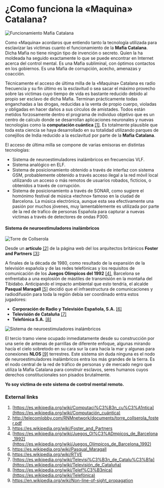 # ¿Como funciona la «Maquina» Catalana?

![Funcionamiento Mafia Catalana](http://telecomlobby.com/Images/mafia_catalana.webp)



Como «Maquina» acordaros que entiendo tanto la tecnología utilizada para esclavizar las victimas cuanto el funcionamiento de la **Mafia Catalana**. Dicha Mafia no tiene ningún tipo de invención o secreto. Quien la ha moldeada ha seguido exactamente lo que se puede encontrar en Internet acerca del control mental. Es una Mafia subliminal, con óptimos contactos en los gobiernos. Es una Mafia de corrupción, acecho, amenazas y coacción. 

Técnicamente el acceso de última milla de la «Maquina» Catalana es radio frecuencia y su fin último es la esclavitud o sea sacar el máximo provecho sobre las  victimas cuyo tiempo de vida es bastante reducido debido al propio ser esclavo de dicha Mafia. Terminan prácticamente todas enganchadas a las drogas, reducidas a la venta de propio cuerpo, violadas y obligadas en hacer daños a sus círculos de amistades. Todos están metidos forzosamente dentro el programa de individuo objetivo que es un centro de calculo donde se desarrollan aplicaciones neuronales y nuevas tecnologías como la **computación cuántica** [[1]](https://es.wikipedia.org/wiki/Computaci%C3%B3n_cu%C3%A1ntica). Es totalmente plausible que toda esta ciencia se haya desarrollado en su totalidad utilizando parques de conejillos de India reducido a la esclavitud por parte de la **Mafia Catalana**.  

El acceso de última milla se compone de varias emisoras en distintas tecnologías:

- Sistema de neuroestimuladores inalámbricos en frecuencias VLF.
- Sistema analógico en ELF.
- Sistema de posicionamiento obtenido a través de interfaz con sistema GSM, probablemente obtenido a través acceso ilegal a la red móvil local utilizando un acceso o más remotos de usuarios robados, ficticios, o obtenidos a través de corrupción.
- Sistema de posicionamiento a través de SONAR, como sugiere el homónimo festival de música  «techno» famoso en la ciudad de Barcelona. La música electrónica, aunque esta sea efectivamente una pasión por muchos jóvenes, muy lamentablemente es utilizada por parte de la red de trafico de personas Española para capturar a nuevas victimas a través de detectores de ondas P300. 

#### Sistema de neuroestimuladores inalámbricos

![Torre de Collserola](http://redama.es/Images/20150124_234608.jpg)

Desde un **artículo** [[2]](http://telecomlobby.com/RNMnetwork/documents/torre_collserola_foster.pdf) de la página web del los arquitectos británicos **Foster and Partners** [[3]](https://es.wikipedia.org/wiki/Foster_and_Partners):

A finales de la década de 1980, como resultado de la expansión de la televisión española y de las redes telefónicas y los requisitos de comunicación de los **Juegos Olímpicos del 1992** [[4]](https://es.wikipedia.org/wiki/Juegos_Ol%C3%ADmpicos_de_Barcelona_1992), Barcelona se enfrentaba a una explosión de mástiles de transmisión en la montaña del Tibidabo. Anticipando el impacto ambiental que esto tendría, el alcalde **Pasqual Maragall** [[5]](https://es.wikipedia.org/wiki/Pasqual_Maragall) decidió que el infraestructura de comunicaciones y radiodifusión para toda la región
debía ser coordinado entra estos jugadores: 

- **Corporación de Radio y Televisión Española, S.A.** [[6]](https://es.wikipedia.org/wiki/RTVE)
- **Televisión de Cataluña** [[7]](https://es.wikipedia.org/wiki/Televisi%C3%B3n_de_Catalu%C3%B1a)
- **Telefónica S.A.** [[8]](https://es.wikipedia.org/wiki/Telef%C3%B3nica)

![Sistema de neuroestimuladores inalámbricos](http://telecomlobby.com/Images/remote_neural_monitoring_network_catalan_technological_system_echelon.webp)

El tercio tramo viene ocupado inmediatamente desde su construcción por una serie de antenas de parrillas de diferente enfoque, algunas mirando hacía el cielo sobretodo en su cara sur la cara hacía la mar y algunas para conexiones **NLOS** [[9]](https://en.wikipedia.org/wiki/Non-line-of-sight_propagation) terrestres. Este sistema sin duda ninguna es el nodo de neuroestimuladores inalámbricos entra los más grandes de la tierra. Es el nodo central de la red de tráfico de personas y de mercado negro que utiliza la Mafia Catalana para construir esclavos, seres humanos cuyos derechos constitucionales son pisados brutalmente. 

**Yo soy victima de este sistema de control mental remoto.** 



### External links 

1. [https://es.wikipedia.org/wiki/Computaci%C3%B3n_cu%C3%A1ntica](https://es.wikipedia.org/wiki/Computación_cuántica)
2. http://telecomlobby.com/RNMnetwork/documents/torre_collserola_foster.pdf
3. https://es.wikipedia.org/wiki/Foster_and_Partners
4. [https://es.wikipedia.org/wiki/Juegos_Ol%C3%ADmpicos_de_Barcelona_1992](https://es.wikipedia.org/wiki/Juegos_Olímpicos_de_Barcelona_1992)
5. https://es.wikipedia.org/wiki/Pasqual_Maragall
6. https://es.wikipedia.org/wiki/RTVE
7. [https://es.wikipedia.org/wiki/Televisi%C3%B3n_de_Catalu%C3%B1a](https://es.wikipedia.org/wiki/Televisión_de_Cataluña)
8. [https://es.wikipedia.org/wiki/Telef%C3%B3nica](https://es.wikipedia.org/wiki/Telefónica)
9. https://en.wikipedia.org/wiki/Non-line-of-sight_propagation

